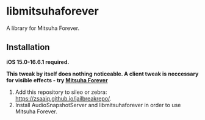 # libmitsuhaforever

A library for Mitsuha Forever.

## Installation

**iOS 15.0-16.6.1 required.**

**This tweak by itself does nothing noticeable. A client tweak is neccessary for visible effects - try [Mitsuha Forever](https://zsaaiq.github.io/jailbreakrepo/)**

1. Add this repository to sileo or zebra: https://zsaaiq.github.io/jailbreakrepo/.
2. Install AudioSnapshotServer and libmitsuhaforever in order to use Mitsuha Forever.
